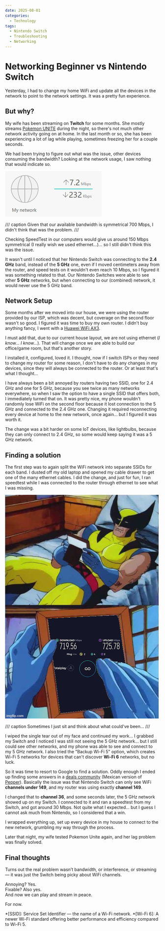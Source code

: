 ```yaml
---
date: 2025-08-01
categories:
  - Technology
tags:
  - Nintendo Switch
  - Troubleshooting
  - Networking
---
```

# Networking Beginner vs Nintendo Switch
Yesterday, I had to change my home WiFi and update all the devices in the network to point to the network settings. It was a pretty fun experience.

<!-- more -->

## But why?

My wife has been streaming on **Twitch** for some months. She mostly streams [Pokemon UNITE](https://unite.pokemon.com/) during the night, so there's not much other network activity going on at home. In the last month or so, she has been experiencing a lot of lag while playing, sometimes freezing her for a couple seconds.

We had been trying to figure out what was the issue, other devices consuming the bandwidth? Looking at the network usage, I saw nothing that would indicate so.

![our home network's bandwidth while streaming](../../assets/images/blog/2025-08-01/network_use.png)

/// caption
Given that our available bandwidth is symmetrical 700 Mbps, I didn't think that was the problem.
///

Checking SpeedTest in our computers would give us around 150 Mbps symmetrical (I really wish we used ethernet...)... so I still didn't think this was the issue.

It wasn't until I noticed that her Nintendo Switch was connecting to the **2.4 GHz** band, instead of the **5 GHz** one, even if I moved centimeters away from the router, and speed tests on it wouldn't even reach 10 Mbps, so I figured it was something related to that. Our Nintendo Switches were able to see other **5 GHz** networks, but when connecting to our (combined) network, it would never use the 5 GHz band.

## Network Setup

Some months after we moved into our house, we were using the router provided by our ISP, which was decent, but coverage on the second floor wasn't so good. I figured it was time to buy my own router. I didn't buy anything fancy, I went with a [Huawei WiFi AX3](https://consumer.huawei.com/en/routers/ax3/).

I must add that, due to our current house layout, we are not using ethernet (*I know... I know...*). That will change once we are able to build our office/game room, but that's another story.

I installed it, configured, loved it. I thought, now if I switch ISPs or they need to change my router for some reason, I don't have to do any changes in my devices, since they will always be connected to the router. Or at least that's what I thought...

I have always been a bit annoyed by routers having two SSID, one for 2.4 GHz and one for 5 GHz, because you see twice as many networks everywhere, so when I saw the option to have a single SSID that offers both, I immediately turned that on. It was pretty nice, my phone wouldn't randomly lose WiFi on the second floor because it lost connection to the 5 GHz and connected to the 2.4 GHz one. Changing it required reconnecting every device at home to the new network, once again... but I figured it was worth it.

The change was a bit harder on some IoT devices, like lightbulbs, because they can only connect to 2.4 GHz, so some would keep saying it was a 5 GHz network.

## Finding a solution

The first step was to again split the WiFi network into separate SSIDs for each band. I dusted off my old laptop and opened my cable drawer to get one of the many ethernet cables. I did the change, and just for fun, I ran speedtest while I was connected to the router through ethernet to see what I was missing.

![One day... one day...](../../assets/images/blog/2025-08-01/wolverine.png)

/// caption
Sometimes I just sit and think about what could've been...
///

I wiped the single tear out of my face and continued my work... I grabbed my Switch and I noticed I was still not seeing the 5 GHz network... but I still could see other networks, and my phone was able to see and connect to my 5 GHz network. I also tried the "Backup Wi-Fi 5" option, which creates Wi-Fi 5 networks for devices that can't discover **Wi-Fi 6** networks, but no luck.

So it was time to resort to Google to find a solution. Oddly enough I ended up finding some answers in a [deals community](https://www.promodescuentos.com/discusiones/problemas-5g-switch-oled-jpn-840838) (Mexican version of [Pepper](https://www.pepperdeals.com/)). Basically the issue was that Nintendo Switch can only see WiFi **channels under 149**, and my router was using exactly **channel 149**.

I changed that to **channel 36**, and some seconds later, the 5 GHz network showed up on my Switch. I connected to it and ran a speedtest from my Switch, and got around 30 Mbps. Not quite what I expected... but I guess I cannot ask much from Nintendo, so I considered that a win.

I wrapped everything up, set up every device in my house to connect to the new network, grumbling my way through the process.

Later that night, my wife tested Pokemon Unite again, and her lag problem was finally solved.

## Final thoughts

Turns out the real problem wasn’t bandwidth, or interference, or streaming — it was just the Switch being picky about WiFi channels.

Annoying? Yes.  
Fixable? Also yes.  
And now we can play and stream in peace.

For now.


*[SSID]: Service Set Identifier — the name of a Wi-Fi network.
*[Wi-Fi 6]: A newer Wi-Fi standard offering better performance and efficiency compared to Wi-Fi 5.
